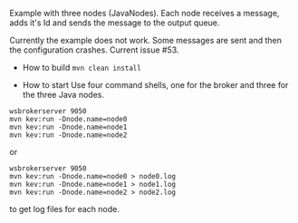 Example with three nodes (JavaNodes).
Each node receives a message, adds it's Id and sends the message to the output queue.

Currently the example does not work. Some messages are sent and then the configuration crashes.
Current issue #53.

* How to build
`mvn clean install`

* How to start
Use four command shells, one for the broker and three for the three Java nodes.
```
wsbrokerserver 9050
mvn kev:run -Dnode.name=node0
mvn kev:run -Dnode.name=node1
mvn kev:run -Dnode.name=node2
```

or 
```
wsbrokerserver 9050
mvn kev:run -Dnode.name=node0 > node0.log
mvn kev:run -Dnode.name=node1 > node1.log
mvn kev:run -Dnode.name=node2 > node2.log
```
to get log files for each node.